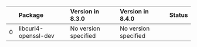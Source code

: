 <!-- markdown-link-check-disable -->

|    | Package              | Version in 8.3.0     | Version in 8.4.0     | Status   |
|---:|:---------------------|:---------------------|:---------------------|:---------|
|  0 | libcurl4-openssl-dev | No version specified | No version specified |          |